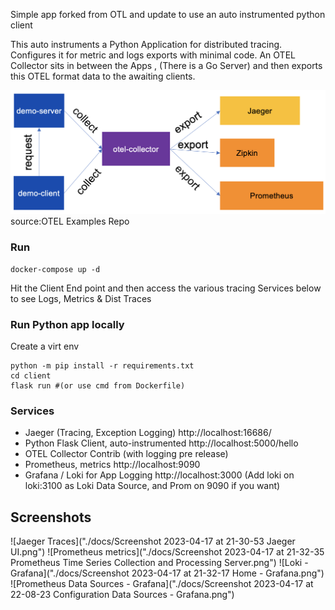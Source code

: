 Simple app forked from OTL and update to use an auto instrumented python client

This auto instruments a Python Application for distributed tracing. Configures it for metric and logs exports with minimal code. An OTEL Collector sits in between the Apps , (There is a Go Server) and then exports this OTEL format data to the awaiting clients. 

![Sample Arch](./docs/demo-arch.png)
source:OTEL Examples Repo

### Run
```
docker-compose up -d
```
Hit the Client End point and then access the various tracing Services below to see Logs, Metrics & Dist Traces

### Run Python app locally

Create a virt env
```
python -m pip install -r requirements.txt
cd client
flask run #(or use cmd from Dockerfile)
```


### Services
 - Jaeger (Tracing, Exception Logging) http://localhost:16686/
 - Python Flask Client, auto-instrumented http://localhost:5000/hello
 - OTEL Collector Contrib (with logging pre release)
 - Prometheus, metrics http://localhost:9090
 - Grafana / Loki for App Logging http://localhost:3000 (Add loki on loki:3100  as Loki Data Source, and Prom on 9090 if you want)

## Screenshots


![Jaeger Traces]("./docs/Screenshot 2023-04-17 at 21-30-53 Jaeger UI.png")
![Prometheus metrics]("./docs/Screenshot 2023-04-17 at 21-32-35 Prometheus Time Series Collection and Processing Server.png")
![Loki - Grafana]("./docs/Screenshot 2023-04-17 at 21-32-17 Home - Grafana.png")
![Prometheus Data Sources - Grafana]("./docs/Screenshot 2023-04-17 at 22-08-23 Configuration Data Sources - Grafana.png")

